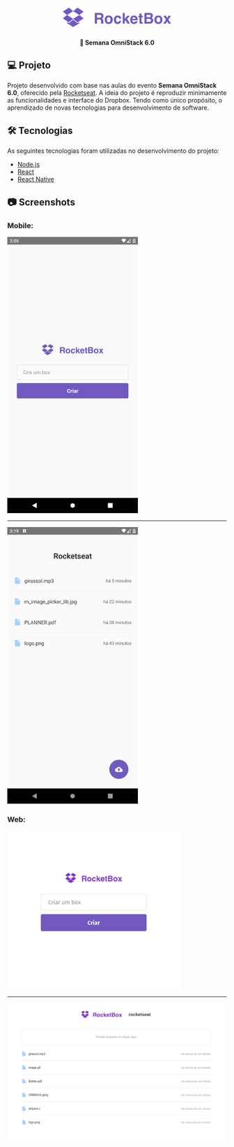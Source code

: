 <h1 align="center">
  <img alt="RocketBox" src=".github/logo.png" width="250px" />
</h1>

<h4 align="center">
  🚀 Semana OmniStack 6.0
</h4>

## 💻 Projeto

Projeto desenvolvido com base nas aulas do evento **Semana OmniStack 6.0**, oferecido pela [Rocketseat][rocketseat].
A ideia do projeto é reproduzir minimamente as funcionalidades e interface do Dropbox. Tendo como único propósito, o aprendizado de novas tecnologias para desenvolvimento de software.

## 🛠 Tecnologias

As seguintes tecnologias foram utilizadas no desenvolvimento do projeto:

- [Node.js][nodejs]
- [React][reactjs]
- [React Native][reactnative]

## 📷 Screenshots

### Mobile:

<kbd>
  <img src=".github/screenshot-new-mobile.png" alt="mobile new" width="300" />
</kbd>

---

<kbd>
  <img src=".github/screenshot-box-mobile.png" alt="mobile box" width="300" />
</kbd>

### Web:

<kbd>
  <img src=".github/screenshot-new-web.png" alt="web new" width="400" />
</kbd>

---

<kbd>
  <img src=".github/screenshot-box-web.png" alt="web box" width="500" />
</kbd>

[rocketseat]: https://rocketseat.com.br/
[nodejs]: https://nodejs.org/en/
[reactjs]: https://reactjs.org/
[reactnative]: https://facebook.github.io/react-native/
